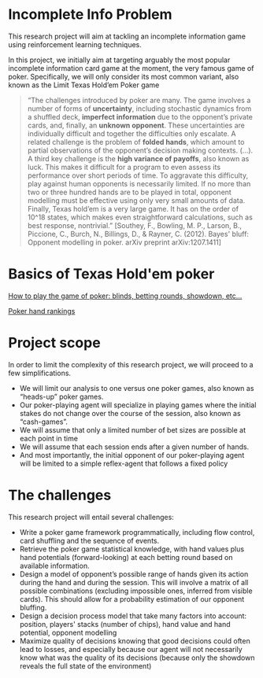 # Incomplete Info Problem
This research project will aim at tackling an incomplete information game using reinforcement
learning techniques.

In this project, we initially aim at targeting arguably the most popular incomplete information
card game at the moment, the very famous game of poker. Specifically, we will only consider its
most common variant, also known as the Limit Texas Hold’em Poker game

> “The challenges introduced by poker are many. The game involves a number of
 forms of
**uncertainty**, including stochastic dynamics from a shuffled deck, 
**imperfect 
information** due to
the opponent’s private cards, and, finally, an **unknown opponent**. These 
uncertainties are
individually difficult and together the difficulties only escalate. A related challenge is the
problem of **folded hands**, which amount to partial observations of the 
opponent’s decision
making contexts. (…). A third key challenge is the **high variance of 
payoffs**, also known as luck.
This makes it difficult for a program to even assess its performance over short periods of time.
To aggravate this difficulty, play against human opponents is necessarily limited. If no more than
two or three hundred hands are to be played in total, opponent modelling must be effective using
only very small amounts of data. Finally, Texas hold’em is a very large game. It has on the order
of 10^18 states, which makes even straightforward calculations, such as best
 response, nontrivial.”
[Southey, F., Bowling, M. P., Larson, B., Piccione, C., Burch, N., Billings, D., & Rayner,
C. (2012). Bayes' bluff: Opponent modelling in poker. arXiv preprint 
arXiv:1207.1411]

# Basics of Texas Hold'em poker
[How to play the game of poker: blinds, betting rounds, showdown, etc...](https://www.pokernews.com/poker-rules/texas-holdem.htm)

[Poker hand rankings](https://poker.partypoker.com/en/how-to-play/hand-rankings)

# Project scope
In order to limit the complexity of this research project, we will proceed to a few simplifications.
* We will limit our analysis to one versus one poker games, also known as 
“heads-up” poker games.
* Our poker-playing agent will specialize in playing games where the initial
 stakes do not
change over the course of the session, also known as “cash-games”.
* We will assume that only a limited number of bet sizes are possible at 
each point in time
* We will assume that each session ends after a given number of hands.
* And most importantly, the initial opponent of our poker-playing agent will
 be limited to a simple reflex-agent that follows a fixed policy
 
# The challenges
This research project will entail several challenges:
* Write a poker game framework programmatically, including flow control, 
card shuffling
and the sequence of events.
* Retrieve the poker game statistical knowledge, with hand values plus hand 
potentials
(forward-looking) at each betting round based on available information.
* Design a model of opponent’s possible range of hands given its action 
during the hand and during the session. This will involve a matrix of all possible combinations (excluding
impossible ones, inferred from visible cards). This should allow for a probability
estimation of our opponent bluffing.
* Design a decision process model that take many factors into account: 
position, players' stacks (number of chips), hand value and hand potential, opponent modelling
* Maximize quality of decisions knowing that good decisions could often lead
 to losses, and especially because our agent will not necessarily know what was the quality of its
decisions (because only the showdown reveals the full state of the environment)